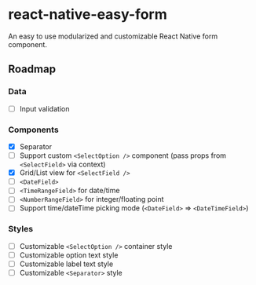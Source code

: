 # react-native-easy-form
An easy to use modularized and customizable React Native form component.

## Roadmap
### Data
- [ ] Input validation

### Components
- [x] Separator
- [ ] Support custom `<SelectOption />` component (pass props from `<SelectField>` via context)
- [x] Grid/List view for `<SelectField />`
- [ ] `<DateField>`
- [ ] `<TimeRangeField>` for date/time
- [ ] `<NumberRangeField>` for integer/floating point
- [ ] Support time/dateTime picking mode (`<DateField>` => `<DateTimeField>`)

### Styles
- [ ] Customizable `<SelectOption />` container style
- [ ] Customizable option text style
- [ ] Customizable label text style
- [ ] Customizable `<Separator>` style
